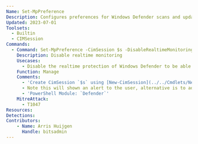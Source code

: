 ```yaml
---
Name: Set-MpPreference
Description: Configures preferences for Windows Defender scans and updates
Updated: 2023-07-01
Toolsets:
  - Builtin
  - CIMSession
Commands:
  - Command: Set-MpPreference -CimSession $s -DisableRealtimeMonitoring $true
    Description: Disable realtime monitoring
    Usecases:
      - Disable the realtime protection of Windows Defender to be able to drop malicious binaries
    Function: Manage
    Comments:
      - 'Create CimSession `$s` using [New-CimSession](../../Cmdlets/New-CimSession/)'
      - Note this will shown an alert to the user, alternative is to add an excluded folder using [Add-MpPreference](../Add-MpPreference)
      - 'PowerShell Module: `Defender`'
    MitreAttack:
      - T1047
Resources:
Detections:
Contributors:
    - Name: Arris Huijgen
      Handle: bitsadmin
---
```

